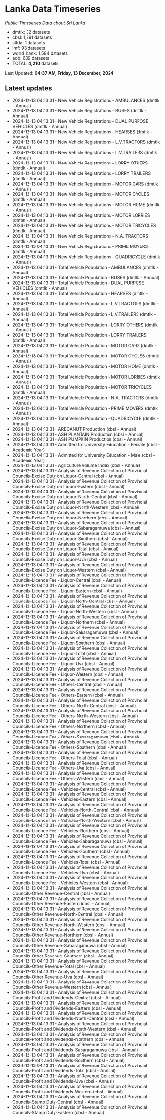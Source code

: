 # Lanka Data Timeseries
*Public Timeseries Data about Sri Lanka*

* dmtlk: 32 datasets
* cbsl: 1,891 datasets
* sltda: 1 datasets
* imf: 93 datasets
* world_bank: 1,584 datasets
* adb: 609 datasets
* TOTAL: **4,210** datasets

Last Updated: **04:37 AM, Friday, 13 December, 2024**

## Latest updates

* 2024-12-13 04:13:31 - New Vehicle Registrations - AMBULANCES (dmtlk - Annual)
* 2024-12-13 04:13:31 - New Vehicle Registrations - BUSES (dmtlk - Annual)
* 2024-12-13 04:13:31 - New Vehicle Registrations - DUAL PURPOSE VEHICLES (dmtlk - Annual)
* 2024-12-13 04:13:31 - New Vehicle Registrations - HEARSES (dmtlk - Annual)
* 2024-12-13 04:13:31 - New Vehicle Registrations - L.V.TRACTORS (dmtlk - Annual)
* 2024-12-13 04:13:31 - New Vehicle Registrations - L.V.TRAILERS (dmtlk - Annual)
* 2024-12-13 04:13:31 - New Vehicle Registrations - LORRY OTHERS (dmtlk - Annual)
* 2024-12-13 04:13:31 - New Vehicle Registrations - LORRY TRAILERS (dmtlk - Annual)
* 2024-12-13 04:13:31 - New Vehicle Registrations - MOTOR CARS (dmtlk - Annual)
* 2024-12-13 04:13:31 - New Vehicle Registrations - MOTOR CYCLES (dmtlk - Annual)
* 2024-12-13 04:13:31 - New Vehicle Registrations - MOTOR HOME (dmtlk - Annual)
* 2024-12-13 04:13:31 - New Vehicle Registrations - MOTOR LORRIES (dmtlk - Annual)
* 2024-12-13 04:13:31 - New Vehicle Registrations - MOTOR TRICYCLES (dmtlk - Annual)
* 2024-12-13 04:13:31 - New Vehicle Registrations - N.A. TRACTORS (dmtlk - Annual)
* 2024-12-13 04:13:31 - New Vehicle Registrations - PRIME MOVERS (dmtlk - Annual)
* 2024-12-13 04:13:31 - New Vehicle Registrations - QUADRICYCLE (dmtlk - Annual)
* 2024-12-13 04:13:31 - Total Vehicle Population - AMBULANCES (dmtlk - Annual)
* 2024-12-13 04:13:31 - Total Vehicle Population - BUSES (dmtlk - Annual)
* 2024-12-13 04:13:31 - Total Vehicle Population - DUAL PURPOSE VEHICLES (dmtlk - Annual)
* 2024-12-13 04:13:31 - Total Vehicle Population - HEARSES (dmtlk - Annual)
* 2024-12-13 04:13:31 - Total Vehicle Population - L.V.TRACTORS (dmtlk - Annual)
* 2024-12-13 04:13:31 - Total Vehicle Population - L.V.TRAILERS (dmtlk - Annual)
* 2024-12-13 04:13:31 - Total Vehicle Population - LORRY OTHERS (dmtlk - Annual)
* 2024-12-13 04:13:31 - Total Vehicle Population - LORRY TRAILERS (dmtlk - Annual)
* 2024-12-13 04:13:31 - Total Vehicle Population - MOTOR CARS (dmtlk - Annual)
* 2024-12-13 04:13:31 - Total Vehicle Population - MOTOR CYCLES (dmtlk - Annual)
* 2024-12-13 04:13:31 - Total Vehicle Population - MOTOR HOME (dmtlk - Annual)
* 2024-12-13 04:13:31 - Total Vehicle Population - MOTOR LORRIES (dmtlk - Annual)
* 2024-12-13 04:13:31 - Total Vehicle Population - MOTOR TRICYCLES (dmtlk - Annual)
* 2024-12-13 04:13:31 - Total Vehicle Population - N.A. TRACTORS (dmtlk - Annual)
* 2024-12-13 04:13:31 - Total Vehicle Population - PRIME MOVERS (dmtlk - Annual)
* 2024-12-13 04:13:31 - Total Vehicle Population - QUADRICYCLE (dmtlk - Annual)
* 2024-12-13 04:13:31 - ARECANUT Production (cbsl - Annual)
* 2024-12-13 04:13:31 - ASH PLANTAIN Production (cbsl - Annual)
* 2024-12-13 04:13:31 - ASH PUMPKIN Production (cbsl - Annual)
* 2024-12-13 04:13:31 - Admitted for University Education - Female (cbsl - Academic Year)
* 2024-12-13 04:13:31 - Admitted for University Education - Male (cbsl - Academic Year)
* 2024-12-13 04:13:31 - Agriculture Volume Index (cbsl - Annual)
* 2024-12-13 04:13:31 - Analysis of Revenue Collection of Provincial Councils-Excise Duty on Liquor-Central (cbsl - Annual)
* 2024-12-13 04:13:31 - Analysis of Revenue Collection of Provincial Councils-Excise Duty on Liquor-Eastern (cbsl - Annual)
* 2024-12-13 04:13:31 - Analysis of Revenue Collection of Provincial Councils-Excise Duty on Liquor-North-Central (cbsl - Annual)
* 2024-12-13 04:13:31 - Analysis of Revenue Collection of Provincial Councils-Excise Duty on Liquor-North-Western (cbsl - Annual)
* 2024-12-13 04:13:31 - Analysis of Revenue Collection of Provincial Councils-Excise Duty on Liquor-Northern (cbsl - Annual)
* 2024-12-13 04:13:31 - Analysis of Revenue Collection of Provincial Councils-Excise Duty on Liquor-Sabaragamuwa (cbsl - Annual)
* 2024-12-13 04:13:31 - Analysis of Revenue Collection of Provincial Councils-Excise Duty on Liquor-Southern (cbsl - Annual)
* 2024-12-13 04:13:31 - Analysis of Revenue Collection of Provincial Councils-Excise Duty on Liquor-Total (cbsl - Annual)
* 2024-12-13 04:13:31 - Analysis of Revenue Collection of Provincial Councils-Excise Duty on Liquor-Uva (cbsl - Annual)
* 2024-12-13 04:13:31 - Analysis of Revenue Collection of Provincial Councils-Excise Duty on Liquor-Western (cbsl - Annual)
* 2024-12-13 04:13:31 - Analysis of Revenue Collection of Provincial Councils-Licence Fee - Liquor-Central (cbsl - Annual)
* 2024-12-13 04:13:31 - Analysis of Revenue Collection of Provincial Councils-Licence Fee - Liquor-Eastern (cbsl - Annual)
* 2024-12-13 04:13:31 - Analysis of Revenue Collection of Provincial Councils-Licence Fee - Liquor-North-Central (cbsl - Annual)
* 2024-12-13 04:13:31 - Analysis of Revenue Collection of Provincial Councils-Licence Fee - Liquor-North-Western (cbsl - Annual)
* 2024-12-13 04:13:31 - Analysis of Revenue Collection of Provincial Councils-Licence Fee - Liquor-Northern (cbsl - Annual)
* 2024-12-13 04:13:31 - Analysis of Revenue Collection of Provincial Councils-Licence Fee - Liquor-Sabaragamuwa (cbsl - Annual)
* 2024-12-13 04:13:31 - Analysis of Revenue Collection of Provincial Councils-Licence Fee - Liquor-Southern (cbsl - Annual)
* 2024-12-13 04:13:31 - Analysis of Revenue Collection of Provincial Councils-Licence Fee - Liquor-Total (cbsl - Annual)
* 2024-12-13 04:13:31 - Analysis of Revenue Collection of Provincial Councils-Licence Fee - Liquor-Uva (cbsl - Annual)
* 2024-12-13 04:13:31 - Analysis of Revenue Collection of Provincial Councils-Licence Fee - Liquor-Western (cbsl - Annual)
* 2024-12-13 04:13:31 - Analysis of Revenue Collection of Provincial Councils-Licence Fee - Others-Central (cbsl - Annual)
* 2024-12-13 04:13:31 - Analysis of Revenue Collection of Provincial Councils-Licence Fee - Others-Eastern (cbsl - Annual)
* 2024-12-13 04:13:31 - Analysis of Revenue Collection of Provincial Councils-Licence Fee - Others-North-Central (cbsl - Annual)
* 2024-12-13 04:13:31 - Analysis of Revenue Collection of Provincial Councils-Licence Fee - Others-North-Western (cbsl - Annual)
* 2024-12-13 04:13:31 - Analysis of Revenue Collection of Provincial Councils-Licence Fee - Others-Northern (cbsl - Annual)
* 2024-12-13 04:13:31 - Analysis of Revenue Collection of Provincial Councils-Licence Fee - Others-Sabaragamuwa (cbsl - Annual)
* 2024-12-13 04:13:31 - Analysis of Revenue Collection of Provincial Councils-Licence Fee - Others-Southern (cbsl - Annual)
* 2024-12-13 04:13:31 - Analysis of Revenue Collection of Provincial Councils-Licence Fee - Others-Total (cbsl - Annual)
* 2024-12-13 04:13:31 - Analysis of Revenue Collection of Provincial Councils-Licence Fee - Others-Uva (cbsl - Annual)
* 2024-12-13 04:13:31 - Analysis of Revenue Collection of Provincial Councils-Licence Fee - Others-Western (cbsl - Annual)
* 2024-12-13 04:13:31 - Analysis of Revenue Collection of Provincial Councils-Licence Fee - Vehicles-Central (cbsl - Annual)
* 2024-12-13 04:13:31 - Analysis of Revenue Collection of Provincial Councils-Licence Fee - Vehicles-Eastern (cbsl - Annual)
* 2024-12-13 04:13:31 - Analysis of Revenue Collection of Provincial Councils-Licence Fee - Vehicles-North-Central (cbsl - Annual)
* 2024-12-13 04:13:31 - Analysis of Revenue Collection of Provincial Councils-Licence Fee - Vehicles-North-Western (cbsl - Annual)
* 2024-12-13 04:13:31 - Analysis of Revenue Collection of Provincial Councils-Licence Fee - Vehicles-Northern (cbsl - Annual)
* 2024-12-13 04:13:31 - Analysis of Revenue Collection of Provincial Councils-Licence Fee - Vehicles-Sabaragamuwa (cbsl - Annual)
* 2024-12-13 04:13:31 - Analysis of Revenue Collection of Provincial Councils-Licence Fee - Vehicles-Southern (cbsl - Annual)
* 2024-12-13 04:13:31 - Analysis of Revenue Collection of Provincial Councils-Licence Fee - Vehicles-Total (cbsl - Annual)
* 2024-12-13 04:13:31 - Analysis of Revenue Collection of Provincial Councils-Licence Fee - Vehicles-Uva (cbsl - Annual)
* 2024-12-13 04:13:31 - Analysis of Revenue Collection of Provincial Councils-Licence Fee - Vehicles-Western (cbsl - Annual)
* 2024-12-13 04:13:31 - Analysis of Revenue Collection of Provincial Councils-Other Revenue-Central (cbsl - Annual)
* 2024-12-13 04:13:31 - Analysis of Revenue Collection of Provincial Councils-Other Revenue-Eastern (cbsl - Annual)
* 2024-12-13 04:13:31 - Analysis of Revenue Collection of Provincial Councils-Other Revenue-North-Central (cbsl - Annual)
* 2024-12-13 04:13:31 - Analysis of Revenue Collection of Provincial Councils-Other Revenue-North-Western (cbsl - Annual)
* 2024-12-13 04:13:31 - Analysis of Revenue Collection of Provincial Councils-Other Revenue-Northern (cbsl - Annual)
* 2024-12-13 04:13:31 - Analysis of Revenue Collection of Provincial Councils-Other Revenue-Sabaragamuwa (cbsl - Annual)
* 2024-12-13 04:13:31 - Analysis of Revenue Collection of Provincial Councils-Other Revenue-Southern (cbsl - Annual)
* 2024-12-13 04:13:31 - Analysis of Revenue Collection of Provincial Councils-Other Revenue-Total (cbsl - Annual)
* 2024-12-13 04:13:31 - Analysis of Revenue Collection of Provincial Councils-Other Revenue-Uva (cbsl - Annual)
* 2024-12-13 04:13:31 - Analysis of Revenue Collection of Provincial Councils-Other Revenue-Western (cbsl - Annual)
* 2024-12-13 04:13:31 - Analysis of Revenue Collection of Provincial Councils-Profit and Dividends-Central (cbsl - Annual)
* 2024-12-13 04:13:31 - Analysis of Revenue Collection of Provincial Councils-Profit and Dividends-Eastern (cbsl - Annual)
* 2024-12-13 04:13:31 - Analysis of Revenue Collection of Provincial Councils-Profit and Dividends-North-Central (cbsl - Annual)
* 2024-12-13 04:13:31 - Analysis of Revenue Collection of Provincial Councils-Profit and Dividends-North-Western (cbsl - Annual)
* 2024-12-13 04:13:31 - Analysis of Revenue Collection of Provincial Councils-Profit and Dividends-Northern (cbsl - Annual)
* 2024-12-13 04:13:31 - Analysis of Revenue Collection of Provincial Councils-Profit and Dividends-Sabaragamuwa (cbsl - Annual)
* 2024-12-13 04:13:31 - Analysis of Revenue Collection of Provincial Councils-Profit and Dividends-Southern (cbsl - Annual)
* 2024-12-13 04:13:31 - Analysis of Revenue Collection of Provincial Councils-Profit and Dividends-Total (cbsl - Annual)
* 2024-12-13 04:13:31 - Analysis of Revenue Collection of Provincial Councils-Profit and Dividends-Uva (cbsl - Annual)
* 2024-12-13 04:13:31 - Analysis of Revenue Collection of Provincial Councils-Profit and Dividends-Western (cbsl - Annual)
* 2024-12-13 04:13:31 - Analysis of Revenue Collection of Provincial Councils-Stamp Duty-Central (cbsl - Annual)
* 2024-12-13 04:13:31 - Analysis of Revenue Collection of Provincial Councils-Stamp Duty-Eastern (cbsl - Annual)